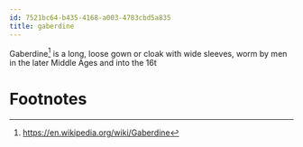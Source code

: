 ```yaml
---
id: 7521bc64-b435-4168-a003-4783cbd5a835
title: gaberdine
---
```


Gaberdine[^1] is a long, loose gown or cloak with wide sleeves, worm by
men in the later Middle Ages and into the 16t

# Footnotes

[^1]: <https://en.wikipedia.org/wiki/Gaberdine>
